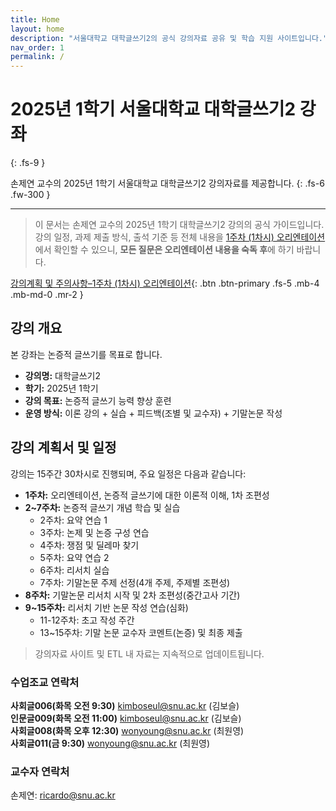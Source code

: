 ```yaml
---
title: Home
layout: home
description: "서울대학교 대학글쓰기2의 공식 강의자료 공유 및 학습 지원 사이트입니다."
nav_order: 1
permalink: /
---
```


# 2025년 1학기 **서울대학교 대학글쓰기2** 강좌
{: .fs-9 }

손제연 교수의 2025년 1학기 서울대학교 대학글쓰기2 강의자료를 제공합니다.
{: .fs-6 .fw-300 }

---

> 이 문서는 손제연 교수의 2025년 1학기 대학글쓰기2 강의의 공식 가이드입니다. 
> 강의 일정, 과제 제출 방식, 출석 기준 등 전체 내용을 [1주차 (1차시) 오리엔테이션](lectures/week1-1)에서 확인할 수 있으니, **모든 질문은 오리엔테이션 내용을 숙독 후**에  하기 바랍니다.

[강의계획 및 주의사항–1주차 (1차시) 오리엔테이션](lectures/week1-1){: .btn .btn-primary .fs-5 .mb-4 .mb-md-0 .mr-2 }


## 강의 개요

본 강좌는 논증적 글쓰기를 목표로 합니다.

- **강의명:** 대학글쓰기2
- **학기:** 2025년 1학기
- **강의 목표:** 논증적 글쓰기 능력 향상 훈련
- **운영 방식:** 이론 강의 + 실습 + 피드백(조별 및 교수자) + 기말논문 작성

## 강의 계획서 및 일정

강의는 15주간 30차시로 진행되며, 주요 일정은 다음과 같습니다:

- **1주차:** 오리엔테이션, 논증적 글쓰기에 대한 이론적 이해, 1차 조편성
- **2~7주차:** 논증적 글쓰기 개념 학습 및 실습
  - 2주차: 요약 연습 1
  - 3주차: 논제 및 논증 구성 연습
  - 4주차: 쟁점 및 딜레마 찾기
  - 5주차: 요약 연습 2
  - 6주차: 리서치 실습
  - 7주차: 기말논문 주제 선정(4개 주제, 주제별 조편성)
- **8주차:** 기말논문 리서치 시작 및 2차 조편성(중간고사 기간)
- **9~15주차:** 리서치 기반 논문 작성 연습(심화)
  - 11-12주차: 초고 작성 주간
  - 13~15주차: 기말 논문 교수자 코멘트(논증) 및 최종 제출

> 강의자료 사이트 및 ETL 내 자료는 지속적으로 업데이트됩니다.

### 수업조교 연락처

**사회글006(화목 오전 9:30)** kimboseul@snu.ac.kr (김보슬)  
**인문글009(화목 오전 11:00)** kimboseul@snu.ac.kr (김보슬)  
**사회글008(화목 오후 12:30)** wonyoung@snu.ac.kr (최원영)  
**사회글011(금 9:30)** wonyoung@snu.ac.kr (최원영)  

### 교수자 연락처  
손제연: ricardo@snu.ac.kr